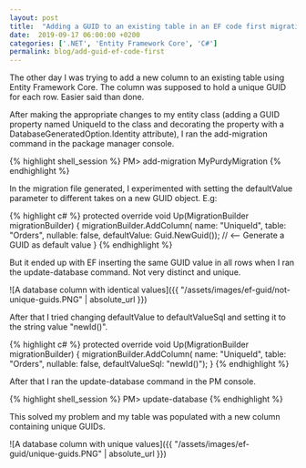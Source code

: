 ```yaml
---
layout: post
title:  "Adding a GUID to an existing table in an EF code first migration"
date:  2019-09-17 06:00:00 +0200
categories: ['.NET', 'Entity Framework Core', 'C#']
permalink: blog/add-guid-ef-code-first
---
```


The other day I was trying to add a new column to an existing table using Entity Framework Core.
The column was supposed to hold a unique GUID for each row. Easier said than done.

After making the appropriate changes to my entity class (adding a GUID property named UniqueId to the class
and decorating the property with a DatabaseGeneratedOption.Identity attribute), I ran the add-migration command
in the package manager console.

{% highlight shell_session %}
PM> add-migration MyPurdyMigration
{% endhighlight %}

In the migration file generated, I experimented with setting the defaultValue parameter to different takes
on a new GUID object. E.g:

{% highlight c# %}
protected override void Up(MigrationBuilder migrationBuilder)
{
    migrationBuilder.AddColumn<Guid>(
    name: "UniqueId",
    table: "Orders",
    nullable: false,
    defaultValue: Guid.NewGuid()); // <-- Generate a GUID as default value
} 
{% endhighlight %}

But it ended up with EF inserting the same GUID value in all rows when I ran the update-database
command. Not very distinct and unique.

![A database column with identical values]({{ "/assets/images/ef-guid/not-unique-guids.PNG" | absolute_url }})

After that I tried changing defaultValue to defaultValueSql and setting it to the string value "newId()".

{% highlight c# %}
protected override void Up(MigrationBuilder migrationBuilder)
{
    migrationBuilder.AddColumn<Guid>(
    name: "UniqueId",
    table: "Orders",
    nullable: false,
    defaultValueSql: "newId()");
} 
{% endhighlight %}

After that I ran the update-database command in the PM console.

{% highlight shell_session %}
PM> update-database
{% endhighlight %}

This solved my problem and my table was populated with a new column containing unique GUIDs.

![A database column with unique values]({{ "/assets/images/ef-guid/unique-guids.PNG" | absolute_url }})